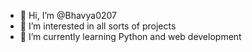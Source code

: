 - 👋 Hi, I’m @Bhavya0207
- 👀 I’m interested in all sorts of projects
- 🌱 I’m currently learning Python and web development

<!---
Bhavya0207/Bhavya0207 is a ✨ special ✨ repository because its `README.md` (this file) appears on your GitHub profile.
You can click the Preview link to take a look at your changes.
--->

